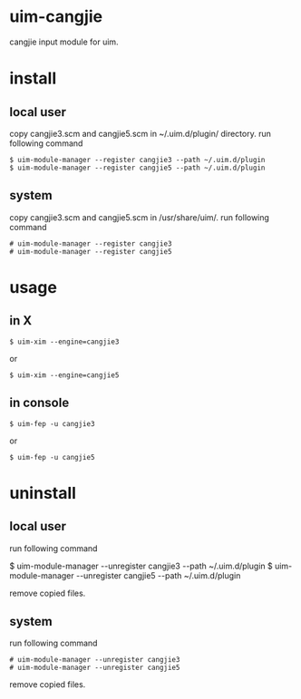 # uim-cangjie

cangjie input module for uim.


# install

## local user

copy cangjie3.scm and cangjie5.scm in ~/.uim.d/plugin/ directory.
run following command

    $ uim-module-manager --register cangjie3 --path ~/.uim.d/plugin
    $ uim-module-manager --register cangjie5 --path ~/.uim.d/plugin

## system

copy cangjie3.scm and cangjie5.scm in /usr/share/uim/.
run following command

    # uim-module-manager --register cangjie3
    # uim-module-manager --register cangjie5

# usage

## in X

    $ uim-xim --engine=cangjie3

or

    $ uim-xim --engine=cangjie5

## in console

	$ uim-fep -u cangjie3

or

    $ uim-fep -u cangjie5


# uninstall

## local user

run following command

$ uim-module-manager --unregister cangjie3 --path ~/.uim.d/plugin
    $ uim-module-manager --unregister cangjie5 --path ~/.uim.d/plugin

remove copied files.

## system

run following command

    # uim-module-manager --unregister cangjie3
    # uim-module-manager --unregister cangjie5

remove copied files.
